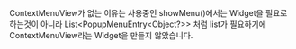 ContextMenuView가 없는 이유는 사용중인 showMenu()에서는 Widget을 필요로 하는것이 아니라 List<PopupMenuEntry<Object?>> 처럼
list가 필요하기에 ContextMenuView라는 Widget을 만들지 않았습니다.